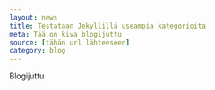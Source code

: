 ```yaml
---
layout: news
title: Testataan Jekyllillä useampia kategorioita
meta: Tää on kiva blogijuttu
source: [tähän url lähteeseen]
category: blog
---
```


Blogijuttu
